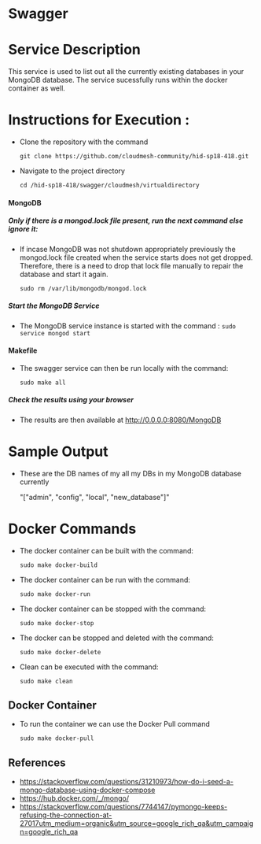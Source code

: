 # Swagger

# Service Description

This service is used to list out all the currently existing databases in your MongoDB database. The service sucessfully
runs within the docker container as well.
 
# Instructions for Execution :

* Clone the repository with the command

    `
    git clone https://github.com/cloudmesh-community/hid-sp18-418.git
    `  

* Navigate to the project directory

    `
    cd /hid-sp18-418/swagger/cloudmesh/virtualdirectory
    `

#### MongoDB

##### Only if there is a mongod.lock file present, run the next command else ignore it:
* If incase MongoDB was not shutdown appropriately previously the mongod.lock file created when the service starts does not get dropped. 
Therefore, there is a need to drop that lock file manually to repair the database and start it again.

    `
    sudo rm /var/lib/mongodb/mongod.lock
    `
    
##### Start the MongoDB Service
* The MongoDB service instance is started with the command :
    `
    sudo service mongod start
    `
    
#### Makefile
* The swagger service can then be run locally with the command: 

    `
    sudo make all
    `  

##### Check the results using your browser
* The results are then available at http://0.0.0.0:8080/MongoDB  

# Sample Output

* These are the DB names of my all my DBs in my MongoDB database currently

    "[\"admin\", \"config\", \"local\", \"new_database\"]"

# Docker Commands

* The docker container can be built with the command: 

    `
    sudo make docker-build
    `  

* The docker container can be run with the command: 

    `
    sudo make docker-run
    `  

* The docker container can be stopped with the command: 

    `
    sudo make docker-stop
    `  

* The docker can be stopped and deleted with the command: 

    `
    sudo make docker-delete
    `  

* Clean can be executed with the command: 

    `
    sudo make clean
    `  

## Docker Container

* To run the container we can use the Docker Pull command

    `
    sudo make docker-pull
    ` 

## References
* https://stackoverflow.com/questions/31210973/how-do-i-seed-a-mongo-database-using-docker-compose  
* https://hub.docker.com/_/mongo/
* https://stackoverflow.com/questions/7744147/pymongo-keeps-refusing-the-connection-at-27017utm_medium=organic&utm_source=google_rich_qa&utm_campaign=google_rich_qa
